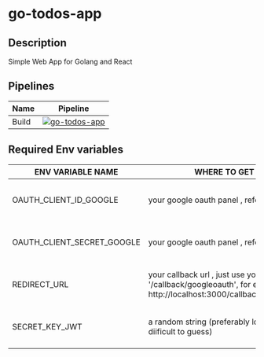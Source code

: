 # go-todos-app

## Description
Simple Web App for Golang and React

## Pipelines

|Name| Pipeline|
| --- | --- |
|Build|[![go-todos-app](https://github.com/mananwalia959/go-todos-app/actions/workflows/pipeline.yml/badge.svg)](https://github.com/mananwalia959/go-todos-app/actions/workflows/pipeline.yml)|


## Required Env variables
|ENV VARIABLE NAME | WHERE TO GET IT | PURPOSE |
|---| --- | --- |
| OAUTH_CLIENT_ID_GOOGLE | your google oauth panel , refer [here](https://developers.google.com/identity/protocols/oauth2/web-server)  | For Our Google Sign in Functionality |
| OAUTH_CLIENT_SECRET_GOOGLE | your google oauth panel , refer [here](https://developers.google.com/identity/protocols/oauth2/web-server)  | For Our Google Sign in Functionality |
| REDIRECT_URL | your callback url , just use your ui url + '/callback/googleoauth', for ex: http://localhost:3000/callback/googleoauth  | For Our Google Sign in Functionality |
| SECRET_KEY_JWT | a random string (preferably long and diificult to guess)  | For Signing and verifying our jwt tokens |




